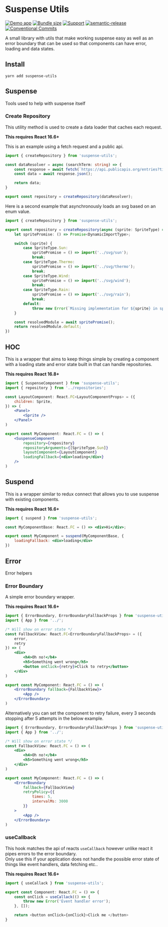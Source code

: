 # Suspense Utils

[![Demo app](https://img.shields.io/badge/demo-app-ff69b4)](https://tyson-skiba.github.io/suspense-utils/) [![Bundle size](https://badgen.net/bundlephobia/min/suspense-utils)](suspense-utils) [![Support](https://img.shields.io/badge/react-%3E%3D16.3-brightgreen)](https://img.shields.io/badge/react-%3E%3D16.6-brightgreen) [![semantic-release](https://img.shields.io/badge/%20%20%F0%9F%93%A6%F0%9F%9A%80-semantic--release-e10079.svg)](https://github.com/semantic-release/semantic-release) [![Conventional Commits](https://img.shields.io/badge/Conventional%20Commits-1.0.0-yellow.svg)](https://conventionalcommits.org)

A small library with utils that make working suspense easy as well as an error boundary that can be used so that components can have error, loading and data states.

## Install

```shell
yarn add suspense-utils
```

## Suspense

Tools used to help with suspense itself

### Create Repository

This utility method is used to create a data loader that caches each request.

__This requires React 16.6+__

This is an example using a fetch request and a public api.

```typescript
import { createRepository } from 'suspense-utils';

const dataResolver = async (searchTerm: string) => {
    const response = await fetch(`https://api.publicapis.org/entries?title=${searchTerm}`);
    const data = await response.json();

    return data;
}

export const repository = createRepository(dataResolver);
```

Here is a second example that asynchronously loads an svg based on an enum value.

```typescript
import { createRepository } from 'suspense-utils';

export const repository = createRepository(async (sprite: SpriteType) => {
    let spritePromise: () => Promise<DynamicImportType>;

    switch (sprite) {
        case SpriteType.Sun:
            spritePromise = () => import('../svg/sun');
            break;
        case SpriteType.Thermo:
            spritePromise = () => import('../svg/thermo');
            break;
        case SpriteType.Wind:
            spritePromise = () => import('../svg/wind');
            break;
        case SpriteType.Rain:
            spritePromise = () => import('../svg/rain');
            break;
        default:
            throw new Error(`Missing implementation for ${sprite} in sprite repository`);
    }

    const resolvedModule = await spritePromise();
    return resolvedModule.default;
})
```

## HOC

This is a wrapper that aims to keep things simple by creating a component with a loading state and error state built in that can handle repositories.

__This requires React 16.8+__

```jsx
import { SuspenseComponent } from 'suspense-utils';
import { repository } from '../repositories';

const LayoutComponent: React.FC<LayoutComponentProps> = ({
    children: Sprite,
}) => (
    <Panel>
        <Sprite />
    </Panel>
)

export const MyComponent: React.FC = () => (
    <SuspenseComponent
        repository={repository}
        repositoryArguments={[SpriteType.Sun]}
        layoutComponent={LayoutComponent}
        loadingFallback={<div>loading</div>}
    />
)
```

## Suspend

This is a wrapper similar to redux connect that allows you to use suspense with existing components.

__This requires React 16.6+__

```jsx
import { suspend } from 'suspense-utils';

const MyComponentBase: React.FC = () => <div>Hi</div>;

export const MyComponent = suspend(MyComponentBase, {
    loadingFallback: <div>loading</div>
})
```

## Error

Error helpers

### Error Boundary

A simple error boundary wrapper.

__This requires React 16.6+__

```jsx
import { ErrorBoundary, ErrorBoundaryFallbackProps } from 'suspense-utils';
import { App } from '../';

/* Will show on error state */
const FallbackView: React.FC<ErrorBoundaryFallbackProps> = ({
    error,
    retry
}) => (
    <div>
        <h4>Oh no!</h4>
        <h5>Something went wrong</h5>
        <button onClick={retry}>Click to retry</button>
    </div>
)

export const MyComponent: React.FC = () => (
    <ErrorBoundary fallback={FallbackView}>
        <App />
    </ErrorBoundary>
)
```

Alternatively you can set the component to retry failure, every 3 seconds stopping after 5 attempts in the below example.

```jsx
import { ErrorBoundary, ErrorBoundaryFallbackProps } from 'suspense-utils';
import { App } from '../';

/* Will show on error state */
const FallbackView: React.FC = () => (
    <div>
        <h4>Oh no!</h4>
        <h5>Something went wrong</h5>
    </div>
)

export const MyComponent: React.FC = () => (
    <ErrorBoundary
        fallback={FallbackView}
        retryPolicy={{
            times: 5,
            intervalMs: 3000
        }}
    >
        <App />
    </ErrorBoundary>
)
```

### useCallback

This hook matches the api of reacts `useCallback` however unlike react it pipes errors to the error boundary.  
Only use this if your application does not handle the possible error state of things like event handlers, data fetching etc..

__This requires React 16.6+__


```typescript
import { useCallack } from 'suspense-utils';

export const Component: React.FC = () => {
    const onClick = useCallack(() => {
        throw new Error('Event handler error');
    }, []);

    return <button onClick={onClick}>Click me </button>
}
```
